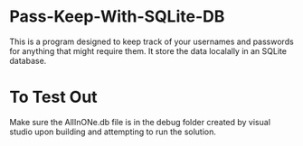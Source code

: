 # Pass-Keep-With-SQLite-DB
This is a program designed to keep track of your usernames and passwords for anything that might require them. It store the data localally in an SQLite database.
# To Test Out
Make sure the AllInONe.db file is in the debug folder created by visual studio upon building and attempting to run the solution.
